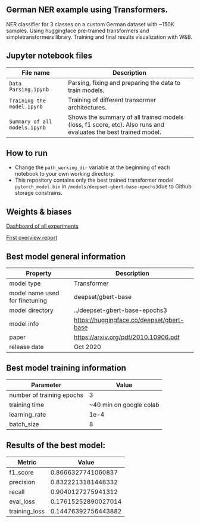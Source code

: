 ## German NER example using Transformers. 
NER classifier for 3 classes on a custom German dataset with ~150K samples. Using huggingface pre-trained transformers and simpletransformers library. Training and final results  visualization with W&B.

## Jupyter notebook files
  File name                       | Description
-------------                   | -------------
`Data Parsing.ipynb`            | Parsing, fixing and preparing the data to train models.
`Training the model.ipynb`      | Training of different transormer architectures. 
`Summary of all models.ipynb`   | Shows the summary of all trained models (loss, f1 score, etc). Also runs and evaluates the best trained model.

## How to run
* Change the `path_working_dir` variable at the beginning of each notebook to your own working directory.
* This repository contains only the best trained transformer model `pytorch_model.bin` in `/models/deepset-gbert-base-epochs3`due to Github storage constrains.

## Weights & biases 
[Dashboard of all experiments](https://wandb.ai/roboserg/german-ner?workspace=user-roboserg)

[First overview report](https://wandb.ai/roboserg/german-ner/reports/First-initial-report--VmlldzozNjY3MTg)

## Best model general information
  Property                      | Description
-------------                   | -------------
model type | Transformer
model name used for finetuning             | deepset/gbert-base
model directory             | ../deepset-gbert-base-epochs3
model info | https://huggingface.co/deepset/gbert-base
paper | https://arxiv.org/pdf/2010.10906.pdf
release date | Oct 2020

## Best model training information
  Parameter                    | Value
-------------                | -------------
number of training epochs      | 3
training time | ~40 min on google colab
learning_rate | 1e-4
batch_size | 8

## Results of the best model:
  Metric                    | Value
-------------                | -------------
f1_score | 0.8666327741060837
precision | 0.8322213181448332
recall | 0.9040127275941312
eval_loss | 0.17615252890027014
training_loss | 0.14476392756443882
